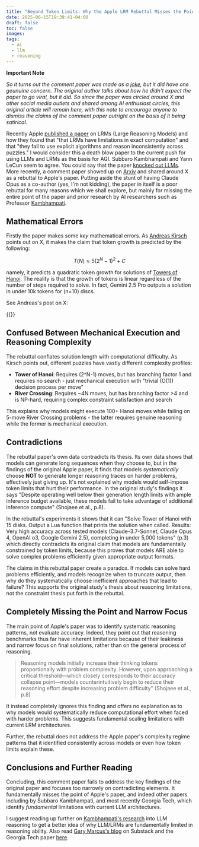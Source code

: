 ```yaml
---
title: "Beyond Token Limits: Why the Apple LRM Rebuttal Misses the Point"
date: 2025-06-15T19:39:41-04:00
draft: false
toc: false
images:
tags:
  - ai
  - llm
  - reasoning
---
```


**Important Note**

*So it turns out the comment paper was made as a [joke](https://lawsen.substack.com/p/when-your-joke-paper-goes-viral), but it did have one geunuine concern. The original author talks about how he didn't expect the paper to go viral, but it did. So since the paper was circled around X and other social media outlets and shared among AI enthusiast circles, this original article will remain here, with this note to encourage anyone to dismiss the claims of the comment paper outright on the basis of it being satirical.*

Recently Apple [published a paper](https://machinelearning.apple.com/research/illusion-of-thinking) on LRMs (Large Reasoning Models) and how they found that "that LRMs have limitations in exact computation" and that "they fail to use explicit algorithms and reason inconsistently across puzzles." I would consider this a death blow paper to the current push for using LLMs and LRMs as the basis for AGI. Subbaro Kambhampati and Yann LeCun seem to agree. You could say that the paper [knocked out LLMs](https://garymarcus.substack.com/p/a-knockout-blow-for-llms). More recently, a comment paper showed up on [Arxiv](https://arxiv.org/html/2506.09250v1) and shared around X as a rebuttal to Apple's paper. Putting aside the stunt of having Claude Opus as a co-author (yes, I'm not kidding), the paper in itself is a poor rebuttal for many reasons which we shall explore, but mainly for missing the entire point of the paper and prior research by AI researchers such as Professor [Kambhampati](https://cotopaxi.eas.asu.edu/).

## Mathematical Errors

Firstly the paper makes some *key* mathematical errors. As [Andreas Kirsch](https://x.com/BlackHC) points out on X, it makes the claim that token growth is predicted by the following:

$$
T(N) \approx 5(2^N - 1)^2 + C
$$

namely, it predicts a quadratic token growth for solutions of [Towers of Hanoi](https://en.wikipedia.org/wiki/Tower_of_Hanoi). The reality is that the growth of tokens is linear regardless of the number of steps required to solve. In fact, Gemini 2.5 Pro outputs a solution in under 10k tokens for \(n=10\) discs.

See Andreas's post on X:

{{<x user="BlackHC" id="1933442363197706658" >}}

## Confused Between Mechanical Execution and Reasoning Complexity

The rebuttal conflates solution length with computational difficulty. As Kirsch points out, different puzzles have vastly different complexity profiles:

- **Tower of Hanoi**: Requires \(2^N-1\) moves, but has branching factor 1 and requires no search - just mechanical execution with "trivial \(O(1)\) decision process per move"
- **River Crossing**: Requires ~4N moves, but has branching factor >4 and is NP-hard, requiring complex constraint satisfaction and search

This explains why models might execute 100+ Hanoi moves while failing on 5-move River Crossing problems - the latter requires genuine reasoning while the former is mechanical execution.

## Contradictions

The rebuttal paper's own data contradicts its thesis. Its own data shows that models can generate long sequences when they choose to, but in the findings of the original Apple paper, it finds that models *systematically* choose **NOT** to generate longer reasoning traces on harder problems, effectively just giving up. It's not explained why models would self-impose token limits that hurt their performance. In the original study's findings it says "Despite operating well below their generation length limits with ample inference budget available, these models fail to take advantage of additional inference compute" (Shojaee et al., p.8).

In the rebuttal's experiments it shows that it can "Solve Tower of Hanoi with 15 disks. Output a Lua function that prints the solution when called. Results: Very high accuracy across tested models (Claude-3.7-Sonnet, Claude Opus 4, OpenAI o3, Google Gemini 2.5), completing in under 5,000 tokens" (p.3) which directly contradicts its original claim that models are fundamentally constrained by token limits, because this proves that models ARE able to solve complex problems efficiently given appropriate output formats.

The claims in this rebuttal paper create a paradox. If models can solve hard problems efficiently, and models recognize when to truncate output, then why do they systematically choose inefficient approaches that lead to failure? This supports the original study's thesis about reasoning limitations, not the constraint thesis put forth in the rebuttal.

## Completely Missing the Point and Narrow Focus

The main point of Apple's paper was to identify systematic reasoning patterns, not evaluate accuracy. Indeed, they point out that reasoning benchmarks thus far have inherent limitations because of their leakiness and narrow focus on final solutions, rather than on the general process of reasoning.

> Reasoning models initially increase their thinking tokens proportionally with problem complexity. However, upon approaching a critical threshold—which closely corresponds to their accuracy collapse point—models counterintuitively begin to reduce their reasoning effort despite increasing problem difficulty" (Shojaee et al., p.8)

It instead completely ignores this finding and offers no explanation as to why models would systematically reduce computational effort when faced with harder problems. This suggests fundamental scaling limitations with current LRM architectures.

Further, the rebuttal does not address the Apple paper's complexity regime patterns that it identified consistently across models or even how token limits explain these.

## Conclusions and Further Reading

Concluding, this comment paper fails to address the key findings of the original paper and focuses too narrowly on contradicting elements. It fundamentally misses the point of Apple's paper, and indeed other papers including by Subbaro Kambhampati, and most recently Georgia Tech, which identify *fundamental* limitations with current LLM architectures.

I suggest reading up further on [Kambhampati's research](https://scholar.google.com/scholar?hl=en&as_sdt=0%2C5&q=subbarao+kambhampati+reason+llm&btnG=) into LLM reasoning to get a better idea of why LLM/LRMs are fundamentally limited in reasoning ability. Also read [Gary Marcus's blog](https://garymarcus.substack.com/p/llms-dont-do-formal-reasoning-and) on Substack and the Georgia Tech paper [here](https://arxiv.org/pdf/2506.07936).
